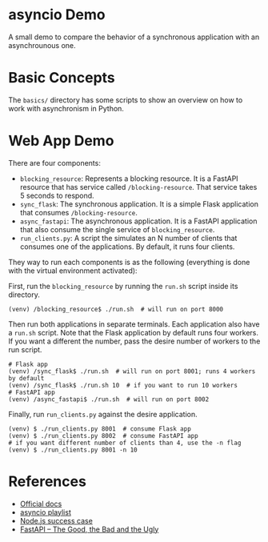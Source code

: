 asyncio Demo
=====

A small demo to compare the behavior of a synchronous application with an
asynchrounous one.

# Basic Concepts

The `basics/` directory has some scripts to show an overview on how to work
with asynchronism in Python.

# Web App Demo

There are four components:

- `blocking_resource`: Represents a blocking resource. It is a FastAPI
  resource that has service called `/blocking-resource`. That service 
  takes 5 seconds to respond.
- `sync_flask`: The synchronous application. It is a simple Flask
  application that consumes `/blocking-resource`.
- `async_fastapi`: The asynchronous application. It is a FastAPI
  application that also consume the single service of `blocking_resource`.
- `run_clients.py`: A script the simulates an N number of clients that
  consumes one of the applications. By default, it runs four clients.

They way to run each components is as the following (everything is done with
the virtual environment activated):

First, run the `blocking_resource` by running the `run.sh` script inside
its directory.

```console
(venv) /blocking_resource$ ./run.sh  # will run on port 8000
```

Then run both applications in separate terminals. Each application also
have a `run.sh` script. Note that the Flask application by default runs
four workers. If you want a different the number, pass the desire number
of workers to the run script.

```console
# Flask app
(venv) /sync_flask$ ./run.sh  # will run on port 8001; runs 4 workers by default
(venv) /sync_flask$ ./run.sh 10  # if you want to run 10 workers
# FastAPI app
(venv) /async_fastapi$ ./run.sh  # will run on port 8002
```

Finally, run `run_clients.py` against the desire application.

```console
(venv) $ ./run_clients.py 8001  # consume Flask app
(venv) $ ./run_clients.py 8002  # consume FastAPI app
# if you want different number of clients than 4, use the -n flag
(venv) $ ./run_clients.py 8001 -n 10
```

# References

- [Official docs](https://docs.python.org/3/library/asyncio.html)
- [asyncio playlist](https://www.youtube.com/playlist?list=PLhNSoGM2ik6SIkVGXWBwerucXjgP1rHmB)
- [Node.js success case](https://hackernoon.com/how-netflix-and-paypal-did-product-transformation-using-node-js-22074e13caad)
- [FastAPI – The Good, the Bad and the Ugly](https://www.infolytx.com/fast-api-gbu/)

